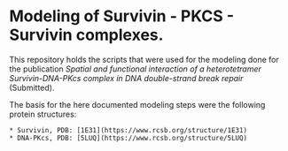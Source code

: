 # Modeling of Survivin - PKCS - Survivin complexes.

This repository holds the scripts that were used for the modeling done 
for the publication *Spatial and functional interaction of a 
heterotetramer Survivin-DNA-PKcs complex in DNA double-strand break repair* 
(Submitted). 


The basis for the here documented modeling steps were the following protein structures:

    * Survivin, PDB: [1E31](https://www.rcsb.org/structure/1E31)
    * DNA-PKcs, PDB: [5LUQ](https://www.rcsb.org/structure/5LUQ)
